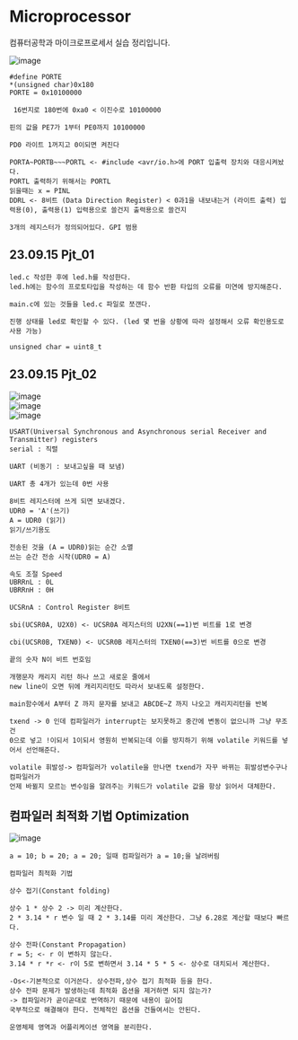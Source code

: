 # Microprocessor
컴퓨터공학과 마이크로프로세서 실습 정리입니다.

![image](https://github.com/wonttan/Microprocessor/assets/58906858/9f83a623-0375-4f18-b6d3-845993470962)
```
#define PORTE
*(unsigned char)0x180
PORTE = 0x10100000

 16번지로 180번에 0xa0 < 이진수로 10100000

핀의 값을 PE7가 1부터 PE0까지 10100000

PD0 라이트 1꺼지고 0이되면 켜진다

PORTA~PORTB~~~PORTL <- #include <avr/io.h>에 PORT 입출력 장치와 대응시켜놨다.
PORTL 출력하기 위해서는 PORTL
읽을때는 x = PINL
DDRL <- 8비트 (Data Direction Register) < 0과1을 내보내는거 (라이트 출력) 입력용(0), 출력용(1) 입력용으로 쓸건지 출력용으로 쓸건지

3개의 레지스터가 정의되어있다. GPI 범용
```
## 23.09.15 Pjt_01
```
led.c 작성한 후에 led.h를 작성한다.
led.h에는 함수의 프로토타입을 작성하는 데 함수 반환 타입의 오류를 미연에 방지해준다.

main.c에 있는 것들을 led.c 파일로 쪼갠다.

진행 상태를 led로 확인할 수 있다. (led 몇 번을 상황에 따라 설정해서 오류 확인용도로 사용 가능)

unsigned char = uint8_t 
```
## 23.09.15 Pjt_02
![image](https://github.com/wonchihyeon/Microprocessor/assets/58906858/5eff7ee2-c3e4-4dca-99d8-dc1b1ca95e87)   
![image](https://github.com/wonchihyeon/Microprocessor/assets/58906858/200ceecd-7e40-46ed-9b00-9387d56324c4)    
![image](https://github.com/wonchihyeon/Microprocessor/assets/58906858/dc4ee003-5374-4cc1-b361-d7fd2c3c9514)    

```
USART(Universal Synchronous and Asynchronous serial Receiver and Transmitter) registers
serial : 직렬

UART (비동기 : 보내고싶을 때 보냄)

UART 총 4개가 있는데 0번 사용

8비트 레지스터에 쓰게 되면 보내겠다.
UDR0 = 'A'(쓰기)
A = UDR0 (읽기)
읽기/쓰기용도

전송된 것을 (A = UDR0)읽는 순간 소멸
쓰는 순간 전송 시작(UDR0 = A)

속도 조절 Speed
UBRRnL : 0L
UBRRnH : 0H

UCSRnA : Control Register 8비트

sbi(UCSR0A, U2X0) <- UCSR0A 레지스터의 U2XN(==1)번 비트를 1로 변경

cbi(UCSR0B, TXEN0) <- UCSR0B 레지스터의 TXEN0(==3)번 비트를 0으로 변경

끝의 숫자 N이 비트 번호임

개행문자 캐리지 리턴 하나 쓰고 새로운 줄에서
new line이 오면 뒤에 캐리지리턴도 따라서 보내도록 설정한다.

main함수에서 A부터 Z 까지 문자를 보내고 ABCDE~Z 까지 나오고 캐리지리턴을 반복

```
```
txend -> 0 인데 컴파일러가 interrupt는 보지못하고 중간에 변동이 없으니까 그냥 무조건
0으로 넣고 !이되서 1이되서 영원히 반복되는데 이를 방지하기 위해 volatile 키워드를 넣어서 선언해준다.

volatile 휘발성-> 컴파일러가 volatile을 만나면 txend가 자꾸 바뀌는 휘발성변수구나 컴파일러가
언제 바뀔지 모르는 변수임을 알려주는 키워드가 volatile 값을 항상 읽어서 대체한다.
```
## 컴파일러 최적화 기법 Optimization
![image](https://github.com/wonchihyeon/Microprocessor/assets/58906858/95a3175b-c07f-4369-a8e9-6d915ccaac78)
```
a = 10; b = 20; a = 20; 일때 컴파일러가 a = 10;을 날려버림

컴파일러 최적화 기법

상수 접기(Constant folding)

상수 1 * 상수 2 -> 미리 계산한다.
2 * 3.14 * r 변수 일 때 2 * 3.14를 미리 계산한다. 그냥 6.28로 계산할 때보다 빠르다.

상수 전파(Constant Propagation)
r = 5; <- r 이 변하지 않는다.
3.14 * r *r <- r이 5로 변하면서 3.14 * 5 * 5 <- 상수로 대치되서 계산한다.

-Os<-기본적으로 이거쓴다. 상수전파,상수 접기 최적화 등을 한다.
상수 전파 문제가 발생하는데 최적화 옵션을 제거하면 되지 않는가?
-> 컴파일러가 곧이곧대로 번역하기 때문에 내용이 길어짐
국부적으로 해결해야 한다. 전체적인 옵션을 건들여서는 안된다.

운영체제 영역과 어플리케이션 영역을 분리한다.
```
